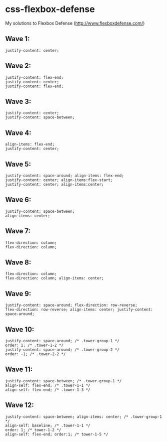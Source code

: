 # css-flexbox-defense
My solutions to Flexbox Defense (http://www.flexboxdefense.com/)

## Wave 1:
`justify-content: center;`

## Wave 2:
`justify-content: flex-end;`\
`justify-content: center;`\
`justify-content: flex-end;` 

## Wave 3:
`justify-content: center;`\
`justify-content: space-between;`

## Wave 4:
`align-items: flex-end;`\
`justify-content: center;`


## Wave 5:
`justify-content: space-around; align-items: flex-end;`\
`justify-content: center; align-items:flex-start;`\
`justify-content: center; align-items:center;`

## Wave 6:
`justify-content: space-between;` \
`align-items: center;`

## Wave 7:
`flex-direction: column;`\
`flex-direction: column;`

## Wave 8:
`flex-direction: column;`\
`flex-direction: column; align-items: center;`

## Wave 9:
`justify-content: space-around; flex-direction: row-reverse;`\
`flex-direction: row-reverse; align-items: center; justify-content: space-around;`

## Wave 10:
`justify-content: space-around; /* .tower-group-1 */`\
`order: 1; /* .tower-1-2 */`\
`justify-content: space-around; /* .tower-group-2 */`\
`order: -1; /* .tower-2-2 */`

## Wave 11:
`justify-content: space-between; /* .tower-group-1 */`\
`align-self: flex-end; /* .tower-1-1 */`\
`align-self: flex-end; /* .tower-1-3 */`


## Wave 12:
`justify-content: space-between; align-items: center; /* .tower-group-1 */`\
`align-self: baseline; /* .tower-1-1 */`\
`order: 1; /* tower-1-2 */`\
`align-self: flex-end; order:1; /* tower-1-5 */`
